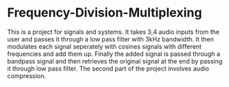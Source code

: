 # Frequency-Division-Multiplexing
This is a project for signals and systems. It takes 3,4 audio inputs from the user and passes it through a low pass filter with 3kHz bandwidth. It then modulates each signal seperately with cosines signals with different frequencies and add them up. Finally the added signal is passed through a bandpass signal and then retrieves the original signal at the end by passing it through low pass filter. The second part of the project involves audio compression.
